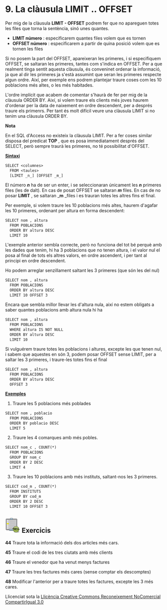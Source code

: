 # 9. La clàusula LIMIT .. OFFSET

Per mig de la clàusula **LIMIT - OFFSET** podrem fer que no apareguen totes
les files que torna la sentència, sinó unes quantes.

  * **LIMIT número** : especificarem quantes files volem que es tornen
  * **OFFSET número** : especificarem a partir de quina posició volem que es tornen les files

Si no posem la part del OFFSET, apareixeran les primeres, i si especifiquem
OFFSET, se saltaran les primeres, tantes com s'indica en OFFSET. Per a que
realment tinga sentit aquesta clàusula, és conveninet ordenar la informació,
ja que al dir les primeres ja s'està assumint que seran les primeres respecte
algun ordre. Així, per exemple ens podrem plantejar traure coses com les 10
poblacions més altes, o les més habitades.

L'ordre implícit que acabem de comentar s'haurà de fer per mig de la clàusula
ORDER BY. Així, si volem traure els clients més joves haurem d'ordenar per la
data de naixement en ordre descendent, per a després traure els primenrs. Per
tant és molt difícil veure una clàusula LIMIT si no tenim una clàusula ORDER
BY.

**Nota**

En el SQL d'Access no existeix la clàusula LIMIT. Per a fer coses similar
disposa del predicat **TOP** , que es posa immediatament després del SELECT,
però sempre traurà les primeres, no té possibilitat d'OFFSET.

**<u>Sintaxi</u>**
```
SELECT <columnes>  
  FROM <taules>  
  [LIMIT _n_] [OFFSET _m_]
```
El número _**n**_ ha de ser un enter, i se seleccionaran únicament les _**n**_
primeres files (les de dalt). En cas de posat OFFSET se saltaran  _**m**_
files. En cas de no posar **LIMIT** , se saltaran _**m** _files i es trauran
totes les altres fins el final.

Per exemple, si volem traure les 10 poblacions més altes, haurem d'agafar les
10 primeres, ordenant per altura en forma descendent:
```
SELECT nom , altura  
  FROM POBLACIONS  
  ORDER BY altura DESC  
  LIMIT 10
```
L'exemple anterior sembla correcte, però no funciona del tot bé perquè amb les
dades que tenim, hi ha 3 poblacions que no tenen altura, i el valor nul el
posa al final de tots els altres valors, en ordre ascendent, i per tant al
principi en ordre descendent.

Ho podem arreglar senzillament saltant les 3 primeres (que són les del nul)
```
SELECT nom , altura  
  FROM POBLACIONS  
  ORDER BY altura DESC  
  LIMIT 10 OFFSET 3
```
Encara que sembla millor llevar les d'altura nula, així no estem obligats a
saber quantes poblacions amb altura nula hi ha
```
SELECT nom , altura  
  FROM POBLACIONS  
  WHERE altura IS NOT NULL  
  ORDER BY altura DESC  
  LIMIT 10
```
Si vulguérem traure totes les poblacions i altures, excepte les que tenen nul,
i sabem que aquestes en són 3, podem posar OFFSET sense LIMIT, per a saltar
les 3 primeres, i traure-les totes fins el final
```
SELECT nom , altura  
  FROM POBLACIONS  
  ORDER BY altura DESC  
  OFFSET 3
```
**<u>Exemples</u>**

  1) Traure les 5 poblacions més poblades
```
SELECT nom , poblacio  
  FROM POBLACIONS  
  ORDER BY poblacio DESC  
  LIMIT 5
```
  2) Traure les 4 comarques amb més pobles.
```
SELECT nom_c , COUNT(*)  
  FROM POBLACIONS  
  GROUP BY nom_c  
  ORDER BY 2 DESC  
  LIMIT 4
```
  3) Traure les 10 poblacions amb més instituts, saltant-nos les 3 primeres.
```
SELECT cod_m , COUNT(*)  
  FROM INSTITUTS  
  GROUP BY cod_m  
  ORDER BY 2 DESC  
  LIMIT 10 OFFSET 3
```

## ![](icon_activity.gif) Exercicis

**44** Traure tota la informació dels dos articles més cars.

**45** Traure el codi de les tres ciutats amb més clients

**46** Traure el venedor que ha venut menys factures  

**47** Traure les tres factures més cares (sense comptar els descomptes)

**48** Modificar l'anterior per a traure totes les factures, excepte les 3
més cares.


Llicenciat sota la  [Llicència Creative Commons Reconeixement NoComercial
CompartirIgual 3.0](http://creativecommons.org/licenses/by-nc-sa/3.0/)


